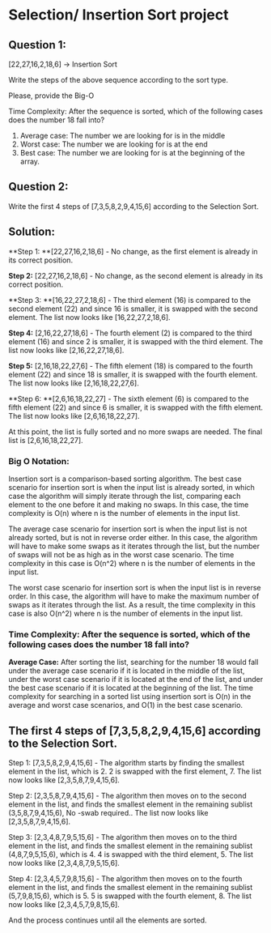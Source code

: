 # Selection/ Insertion Sort project


## Question 1: 

[22,27,16,2,18,6] -> Insertion Sort

Write the steps of the above sequence according to the sort type.

Please, provide the Big-O 

Time Complexity: After the sequence is sorted, which of the following cases does the number 18 fall into?



1. Average case: The number we are looking for is in the middle
2. Worst case: The number we are looking for is at the end
3. Best case: The number we are looking for is at the beginning of the array.


## Question 2: 

Write the first 4 steps of [7,3,5,8,2,9,4,15,6] according to the Selection Sort.


## Solution:

**Step 1: **[22,27,16,2,18,6] - No change, as the first element is already in its correct position.

**Step 2:** [22,27,16,2,18,6] - No change, as the second element is already in its correct position.

**Step 3: **[16,22,27,2,18,6] - The third element (16) is compared to the second element (22) and since 16 is smaller, it is swapped with the second element. The list now looks like [16,22,27,2,18,6].

**Step 4:** [2,16,22,27,18,6] - The fourth element (2) is compared to the third element (16) and since 2 is smaller, it is swapped with the third element. The list now looks like [2,16,22,27,18,6].

**Step 5:** [2,16,18,22,27,6] - The fifth element (18) is compared to the fourth element (22) and since 18 is smaller, it is swapped with the fourth element. The list now looks like [2,16,18,22,27,6].

**Step 6: **[2,6,16,18,22,27] - The sixth element (6) is compared to the fifth element (22) and since 6 is smaller, it is swapped with the fifth element. The list now looks like [2,6,16,18,22,27].

At this point, the list is fully sorted and no more swaps are needed. The final list is [2,6,16,18,22,27].


### Big O Notation:

Insertion sort is a comparison-based sorting algorithm. The best case scenario for insertion sort is when the input list is already sorted, in which case the algorithm will simply iterate through the list, comparing each element to the one before it and making no swaps. In this case, the time complexity is O(n) where n is the number of elements in the input list.

The average case scenario for insertion sort is when the input list is not already sorted, but is not in reverse order either. In this case, the algorithm will have to make some swaps as it iterates through the list, but the number of swaps will not be as high as in the worst case scenario. The time complexity in this case is O(n^2) where n is the number of elements in the input list.

The worst case scenario for insertion sort is when the input list is in reverse order. In this case, the algorithm will have to make the maximum number of swaps as it iterates through the list. As a result, the time complexity in this case is also O(n^2) where n is the number of elements in the input list.


### Time Complexity: After the sequence is sorted, which of the following cases does the number 18 fall into?

**Average Case:**  After sorting the list, searching for the number 18 would fall under the average case scenario if it is located in the middle of the list, under the worst case scenario if it is located at the end of the list, and under the best case scenario if it is located at the beginning of the list. The time complexity for searching in a sorted list using insertion sort is O(n) in the average and worst case scenarios, and O(1) in the best case scenario.


## The first 4 steps of [7,3,5,8,2,9,4,15,6] according to the Selection Sort.

Step 1: [7,3,5,8,2,9,4,15,6] - The algorithm starts by finding the smallest element in the list, which is 2. 2 is swapped with the first element, 7. The list now looks like [2,3,5,8,7,9,4,15,6].

Step 2: [2,3,5,8,7,9,4,15,6] - The algorithm then moves on to the second element in the list, and finds the smallest element in the remaining sublist (3,5,8,7,9,4,15,6), No -swab required.. The list now looks like [2,3,5,8,7,9,4,15,6].

Step 3: [2,3,4,8,7,9,5,15,6] - The algorithm then moves on to the third element in the list, and finds the smallest element in the remaining sublist (4,8,7,9,5,15,6), which is 4. 4 is swapped with the third element, 5. The list now looks like [2,3,4,8,7,9,5,15,6].

Step 4: [2,3,4,5,7,9,8,15,6] - The algorithm then moves on to the fourth element in the list, and finds the smallest element in the remaining sublist (5,7,9,8,15,6), which is 5. 5 is swapped with the fourth element, 8. The list now looks like [2,3,4,5,7,9,8,15,6].

And the process continues until all the elements are sorted.
